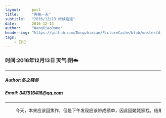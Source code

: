 ```yaml
---
layout:     post
title:      "再拖一天"
subtitle:   "2016/12/13 继续拖延"
date:       2016-12-13
author:     "WangXiaoDong"
header-img: "https://github.com/Dongzhixiao/PictureCache/blob/master/diaryPic/20161213.jpg?raw=true"
tags:
    - 日记
---
```


### 时间:2016年12月13日 天气:阴:cloud:
-----
#####   Author:冬之晓:angry:
#####   Email: 347916416@qq.com
----------

<pre>
    今天，本来应该回焦作，但是下午发现应该带成绩单，因此回姥姥家找，结果找了好久，错过了回焦作的车，哈哈，拖到明天再回焦作复习！
</pre>